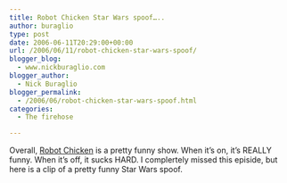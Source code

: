 ```yaml
---
title: Robot Chicken Star Wars spoof…..
author: buraglio
type: post
date: 2006-06-11T20:29:00+00:00
url: /2006/06/11/robot-chicken-star-wars-spoof/
blogger_blog:
  - www.nickburaglio.com
blogger_author:
  - Nick Buraglio
blogger_permalink:
  - /2006/06/robot-chicken-star-wars-spoof.html
categories:
  - The firehose

---
```

Overall, [Robot Chicken][1] is a pretty funny show. When it&#8217;s on, it&#8217;s REALLY funny. When it&#8217;s off, it sucks HARD. I complertely missed this episide, but here is a clip of a pretty funny Star Wars spoof.

 [1]: http://www.adultswim.com/shows/robotchicken/